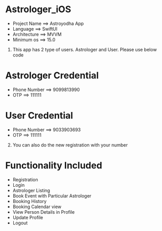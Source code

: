 # Astrologer_iOS


- Project Name    ==>    Astroyodha App
- Language        ==>    SwiftUI
- Architecture    ==>    MVVM
- Minimum os      ==>    15.0


1. This app has 2 type of users. Astrologer and User. Please use below code

Astrologer Credential
=====================
- Phone Number    ==>    9099813990 
- OTP             ==>    111111

User Credential
===============
- Phone Number    ==>    9033903693
- OTP             ==>    111111

2. You can also do the new registration with your number

Functionality Included
======================
- Registration
- Login
- Astrologer Listing
- Book Event with Particular Astrologer
- Booking History
- Booking Calendar view
- View Person Details in Profile
- Update Profile
- Logout
